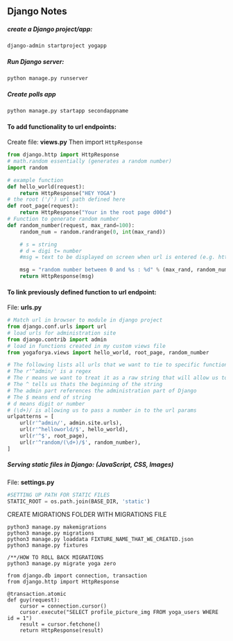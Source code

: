 ## Django Notes

##### create a Django project/app:
```sh
django-admin startproject yogapp
```
##### Run Django server:
```sh
python manage.py runserver
```
##### Create polls app
```sh
python manage.py startapp secondappname
```

#### To add functionality to url endpoints:
Create file: **views.py**
Then import `HttpResponse`
```py
from django.http import HttpResponse
# math.random essentially (generates a random number)
import random

# example function
def hello_world(request):
    return HttpResponse("HEY YOGA")
# the root ('/') url path defined here
def root_page(request):
    return HttpResponse("Your in the root page d00d")
# Function to generate random number
def random_number(request, max_rand=100):
    random_num = random.randrange(0, int(max_rand))

    # s = string
    # d = digi t= number
    #msg = text to be displayed on screen when url is entered (e.g. http://localhost:8000/random/10/)

    msg = "random number between 0 and %s : %d" % (max_rand, random_num)
    return HttpResponse(msg)
```

#### To link previously defined function to url endpoint:
File: **urls.py**
```py
# Match url in browser to module in django project
from django.conf.urls import url
# load urls for administration site
from django.contrib import admin
# load in functions created in my custom views file
from yogaforya.views import hello_world, root_page, random_number

# The following lists all urls that we want to tie to specific functions
# The r'^admin/' is a regex
# The r means we want to treat it as a raw string that will allow us to use backslashes
# The ^ tells us thats the beginning of the string
# The admin part references the administration part of Django
# The $ means end of string
# d means digit or number
# (\d+)/ is allowing us to pass a number in to the url params
urlpatterns = [
    url(r'^admin/', admin.site.urls),
    url(r'^helloworld/$', hello_world),
    url(r'^$', root_page),
    url(r'^random/(\d+)/$', random_number),
]
```



##### Serving static files in Django: (JavaScript, CSS, Images)
File: **settings.py**
```py
#SETTING UP PATH FOR STATIC FILES
STATIC_ROOT = os.path.join(BASE_DIR, 'static')
```

CREATE MIGRATIONS FOLDER WITH MIGRATIONS FILE
```
python3 manage.py makemigrations
python3 manage.py migrations
python3 manage.py loaddata FIXTURE_NAME_THAT_WE_CREATED.json
python3 manage.py fixtures

/**/HOW TO ROLL BACK MIGRATIONS
python3 manage.py migrate yoga zero
```


```
from django.db import connection, transaction
from django.http import HttpResponse

@transaction.atomic
def guy(request):
    cursor = connection.cursor()
    cursor.execute("SELECT profile_picture_img FROM yoga_users WHERE id = 1")
    result = cursor.fetchone()
    return HttpResponse(result)
```
